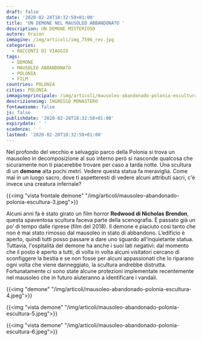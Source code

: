 ```yaml
---
draft: false
date: '2020-02-28T18:32:58+01:00'
title: 'UN DEMONE NEL MAUSOLEO ABBANDONATO '
description: UN DEMONE MISTERIOSO
autore: Oraion
immagine: /img/articoli/img_7596_rev.jpg
categories:
  - RACCONTI DI VIAGGIO
tags:
  - DEMONE
  - MAUSOLEO ABBANDONATO
  - POLONIA
  - FILM
countries: POLONIA
cities: POLONIA
immagineprincipale: /img/articoli/mausoleo-abandonado-polonia-escultura-2.jpg
descrizioneimg: INGRESSO MONASTERO
fontawesome: false
js: false
publishdate: '2020-02-28T18:32:58+01:00'
expirydate: ' '
scadenza: ' '
lastmod: '2020-02-28T18:32:58+01:00'
---
```

Nel profondo del vecchio e selvaggio parco della Polonia si trova un mausoleo in decomposizione al suo interno però si nasconde qualcosa che sicuramente non ti piacerebbe trovare per caso a tarda notte. Una scultura di un **demone** alta pochi metri. Vedere questa statua fa meraviglia.
Come mai in un luogo sacro, dove ti aspetteresti di vedere alcuni attributi sacri, c'è invece una creatura infernale?

{{<img "vista frontale demone" "/img/articoli/mausoleo-abandonado-polonia-escultura-3.jpeg">}}

Alcuni anni fa è stato girato un film horror **Redwood di Nicholas Brendon**, questa spaventosa scultura faceva parte della scenografia. È passato già un po’ di tempo dalle riprese (film del 2018). Il demone e piaciuto così tanto che non è mai stato rimosso dal mausoleo in stato di abbandono. L’edificio è aperto, quindi tutti posso passare a dare uno sguardo all’inquietante statua. Tuttavia, l'ospitalità del demone ha anche i suoi lati negativi: dal momento che il posto è aperto a tutti, di volta in volta alcuni visitatori cercano di sconfiggere la bestia e se non fosse per alcuni appassionati che lo riparano ogni volta che viene danneggiato, la scultura andrebbe distrutta. Fortunatamente ci sono state alcune protezioni implementate recentemente nel mausoleo che in futuro aiuteranno a identificare i vandali.

{{<img "demone" "/img/articoli/mausoleo-abandonado-polonia-escultura-4.jpeg">}}

{{<img "vista demone" "/img/articoli/mausoleo-abandonado-polonia-escultura-5.jpeg">}}

{{<img "vista demone" "/img/articoli/mausoleo-abandonado-polonia-escultura-6.jpeg">}}
